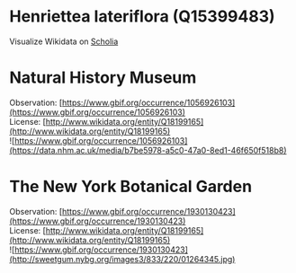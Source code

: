
Henriettea lateriflora (Q15399483)
==================================
  
Visualize Wikidata on [Scholia](https://scholia.toolforge.org/taxon/Q15399483)
# Natural History Museum
  
Observation: [https://www.gbif.org/occurrence/1056926103](https://www.gbif.org/occurrence/1056926103)  
License: [http://www.wikidata.org/entity/Q18199165](http://www.wikidata.org/entity/Q18199165)  
![https://www.gbif.org/occurrence/1056926103](https://data.nhm.ac.uk/media/b7be5978-a5c0-47a0-8ed1-46f650f518b8)
# The New York Botanical Garden
  
Observation: [https://www.gbif.org/occurrence/1930130423](https://www.gbif.org/occurrence/1930130423)  
License: [http://www.wikidata.org/entity/Q18199165](http://www.wikidata.org/entity/Q18199165)  
![https://www.gbif.org/occurrence/1930130423](http://sweetgum.nybg.org/images3/833/220/01264345.jpg)